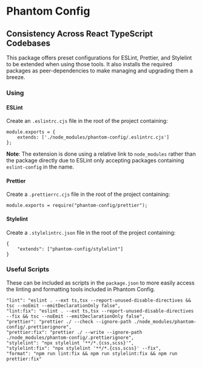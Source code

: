 # Phantom Config

## Consistency Across React TypeScript Codebases

This package offers preset configurations for ESLint, Prettier, and Stylelint to be extended when using those tools. It also installs the required packages as peer-dependencies to make managing and upgrading them a breeze.

### Using

#### ESLint

Create an `.eslintrc.cjs` file in the root of the project containing:

```
module.exports = {
    extends: ['./node_modules/phantom-config/.eslintrc.cjs']
};
```

**Note**: The extension is done using a relative link to `node_modules` rather than the package directly due to ESLint only accepting packages containing `eslint-config` in the name.

#### Prettier

Create a `.prettierrc.cjs` file in the root of the project containing:

```
module.exports = require("phantom-config/prettier");
```

#### Stylelint

Create a `.stylelintrc.json` file in the root of the project containing:

```
{
    "extends": ["phantom-config/stylelint"]
}
```

### Useful Scripts

These can be included as scripts in the `package.json` to more easily access the linting and formatting tools included in Phantom Config.

```
"lint": "eslint . --ext ts,tsx --report-unused-disable-directives && tsc --noEmit --emitDeclarationOnly false",
"lint:fix": "eslint . --ext ts,tsx --report-unused-disable-directives --fix && tsc --noEmit --emitDeclarationOnly false",
"prettier": "prettier ./ --check --ignore-path ./node_modules/phantom-config/.prettierignore",
"prettier:fix": "prettier ./ --write --ignore-path ./node_modules/phantom-config/.prettierignore",
"stylelint": "npx stylelint '**/*.{css,scss}'",
"stylelint:fix": "npx stylelint '**/*.{css,scss}' --fix",
"format": "npm run lint:fix && npm run stylelint:fix && npm run prettier:fix"
```
